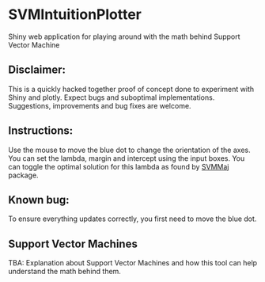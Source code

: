 # SVMIntuitionPlotter
Shiny web application for playing around with the math behind Support Vector Machine

## Disclaimer: 
This is a quickly hacked together proof of concept done to experiment with Shiny and plotly. Expect bugs and suboptimal implementations. Suggestions, improvements and bug fixes are welcome.

## Instructions:
Use the mouse to move the blue dot to change the orientation of the axes.
You can set the lambda, margin and intercept using the input boxes. You can toggle the optimal solution for this lambda as found by  [SVMMaj](https://cran.rstudio.com/web/packages/SVMMaj/index.html) package.

## Known bug: 
To ensure everything updates correctly, you first need to move the blue dot.

## Support Vector Machines
TBA: Explanation about Support Vector Machines and how this tool can help understand the math behind them.


